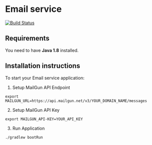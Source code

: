 # Email service
[![Build Status](https://travis-ci.org/tjanek/email-service.svg?branch=master)](https://travis-ci.org/tjanek/email-service)

## Requirements
You need to have **Java 1.8** installed.

## Installation instructions
To start your Email service application:

1. Setup MailGun API Endpoint
```
export MAILGUN_URL=https://api.mailgun.net/v3/YOUR_DOMAIN_NAME/messages
```

2. Setup MailGun API Key
```
export MAILGUN_API-KEY=YOUR_API_KEY
```

3. Run Application
```
./gradlew bootRun
```
